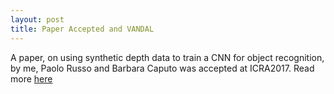 ```yaml
---
layout: post
title: Paper Accepted and VANDAL
---
```


A paper, on using synthetic depth data to train a CNN for object recognition, by me, Paolo Russo and Barbara Caputo was accepted at ICRA2017. Read more [here](https://sites.google.com/site/vandaldepthnet/)
